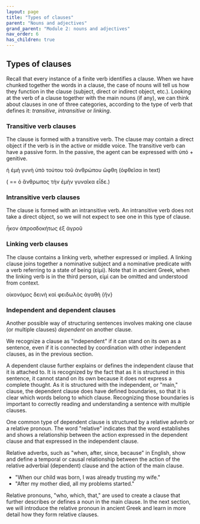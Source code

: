 ```yaml
---
layout: page
title: "Types of clauses"
parent: "Nouns and adjectives"
grand_parent: "Module 2: nouns and adjectives"
nav_order: 6
has_children: true
---
```



## Types of clauses

Recall that every instance of a finite verb identifies a clause.  When we have chunked together the words in a clause, the case of nouns will tell us how they function in the clause (subject, direct or indirect object, etc.). Looking at the verb of a clause together with the main nouns (if any), we can think about clauses in one of three categories, according to the type of verb that defines it: *transitive*, *intransitive* or *linking*.

### Transitive verb clauses

The clause is formed with a transitive verb. The clause may contain a direct object if the verb is in the active or middle voice. The transitive verb can have a passive form. In the passive, the agent can be expressed with ὑπό + genitive.

ἡ ἐμὴ γυνὴ ὑπὸ τούτου τοῦ ἀνθρώπου ὤφθη (ὀφθεῖσα in text)

( == ὁ ἄνθρωπος τὴν ἐμὴν γυναῖκα εἶδε.)


### Intransitive verb clauses

The clause is formed with an intransitive verb.  An intransitive verb does not take a direct object, so we will not expect to see one in this type of clause.

ἧκον ἀπροσδοκήτως ἐξ ἀγροῦ



### Linking verb clauses

The clause contains a linking verb, whether expressed or implied. A linking clause joins together a nominative subject and a nominative predicate with a verb referring to a state of being (εἰμί). Note that in ancient Greek, when the linking verb is in the third person, εἰμί can be omitted and understood from context.

οἰκονόμος δεινὴ καὶ φειδωλὸς ἀγαθὴ {ἤν}



### Independent and dependent clauses

Another possible way of structuring sentences involves making one clause (or multiple clauses) *dependent* on another clause. 

We recognize a clause as "independent" if it can stand on its own as a sentence, even if it is connected by coordination with other independent clauses, as in the previous section. 

A dependent clause further explains or defines the independent clause that it is attached to. It is recognized by the fact that as it is structured in this sentence, it cannot stand on its own because it does not express a complete thought. As it is structured with the independent, or "main," clause, the dependent clause does have defined boundaries, so that it is clear which words belong to which clause. Recognizing those boundaries is important to correctly reading and understanding a sentence with multiple clauses.

One common type of dependent clause is structured by a relative adverb or a relative pronoun. The word "relative" indicates that the word establishes and shows a relationship between the action expressed in the dependent clause and that expressed in the independent clause.

Relative adverbs, such as "when, after, since, because" in English, show and define a temporal or causal relationship between the action of the relative adverbial (dependent) clause and the action of the main clause. 
- "When our child was born, I was already trusting my wife."
- "After my mother died, all my problems started."

Relative pronouns, "who, which, that," are used to create a clause that further describes or defines a noun in the main clause. In the next section, we will introduce the relative pronoun in ancient Greek and learn in more detail how they form relative clauses.
